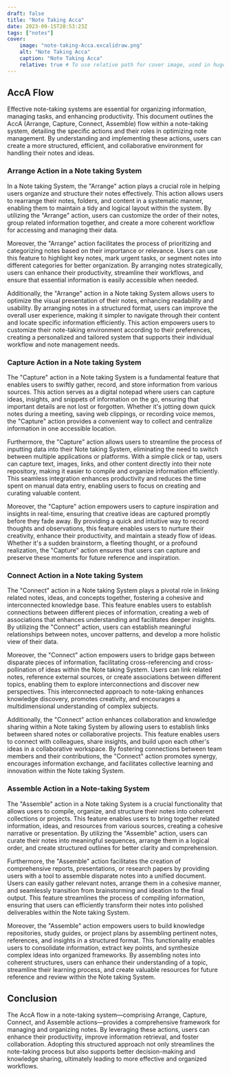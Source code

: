 ```yaml
---
draft: false
title: "Note Taking Acca"
date: 2023-09-15T20:53:23Z
tags: ["notes"]
cover:
    image: "note-taking-Acca.excalidraw.png"
    alt: "Note Taking Acca"
    caption: "Note Taking Acca"
    relative: true # To use relative path for cover image, used in hugo Page-bundles
---
```

## AccA Flow

Effective note-taking systems are essential for organizing information, managing tasks, and enhancing productivity. This document outlines the AccA (Arrange, Capture, Connect, Assemble) flow within a note-taking system, detailing the specific actions and their roles in optimizing note management. By understanding and implementing these actions, users can create a more structured, efficient, and collaborative environment for handling their notes and ideas.

### Arrange Action in a Note taking System

In a Note taking System, the "Arrange" action plays a crucial role in helping users organize and structure their notes effectively. This action allows users to rearrange their notes, folders, and content in a systematic manner, enabling them to maintain a tidy and logical layout within the system. By utilizing the "Arrange" action, users can customize the order of their notes, group related information together, and create a more coherent workflow for accessing and managing their data.

Moreover, the "Arrange" action facilitates the process of prioritizing and categorizing notes based on their importance or relevance. Users can use this feature to highlight key notes, mark urgent tasks, or segment notes into different categories for better organization. By arranging notes strategically, users can enhance their productivity, streamline their workflows, and ensure that essential information is easily accessible when needed.

Additionally, the "Arrange" action in a Note taking System allows users to optimize the visual presentation of their notes, enhancing readability and usability. By arranging notes in a structured format, users can improve the overall user experience, making it simpler to navigate through their content and locate specific information efficiently. This action empowers users to customize their note-taking environment according to their preferences, creating a personalized and tailored system that supports their individual workflow and note management needs.

### Capture Action in a Note taking System

The "Capture" action in a Note taking System is a fundamental feature that enables users to swiftly gather, record, and store information from various sources. This action serves as a digital notepad where users can capture ideas, insights, and snippets of information on the go, ensuring that important details are not lost or forgotten. Whether it's jotting down quick notes during a meeting, saving web clippings, or recording voice memos, the "Capture" action provides a convenient way to collect and centralize information in one accessible location.

Furthermore, the "Capture" action allows users to streamline the process of inputting data into their Note taking System, eliminating the need to switch between multiple applications or platforms. With a simple click or tap, users can capture text, images, links, and other content directly into their note repository, making it easier to compile and organize information efficiently. This seamless integration enhances productivity and reduces the time spent on manual data entry, enabling users to focus on creating and curating valuable content.

Moreover, the "Capture" action empowers users to capture inspiration and insights in real-time, ensuring that creative ideas are captured promptly before they fade away. By providing a quick and intuitive way to record thoughts and observations, this feature enables users to nurture their creativity, enhance their productivity, and maintain a steady flow of ideas. Whether it's a sudden brainstorm, a fleeting thought, or a profound realization, the "Capture" action ensures that users can capture and preserve these moments for future reference and inspiration.

### Connect Action in a Note taking System

The "Connect" action in a Note taking System plays a pivotal role in linking related notes, ideas, and concepts together, fostering a cohesive and interconnected knowledge base. This feature enables users to establish connections between different pieces of information, creating a web of associations that enhances understanding and facilitates deeper insights. By utilizing the "Connect" action, users can establish meaningful relationships between notes, uncover patterns, and develop a more holistic view of their data.

Moreover, the "Connect" action empowers users to bridge gaps between disparate pieces of information, facilitating cross-referencing and cross-pollination of ideas within the Note taking System. Users can link related notes, reference external sources, or create associations between different topics, enabling them to explore interconnections and discover new perspectives. This interconnected approach to note-taking enhances knowledge discovery, promotes creativity, and encourages a multidimensional understanding of complex subjects.

Additionally, the "Connect" action enhances collaboration and knowledge sharing within a Note taking System by allowing users to establish links between shared notes or collaborative projects. This feature enables users to connect with colleagues, share insights, and build upon each other's ideas in a collaborative workspace. By fostering connections between team members and their contributions, the "Connect" action promotes synergy, encourages information exchange, and facilitates collective learning and innovation within the Note taking System.

### Assemble Action in a Note-taking System

The "Assemble" action in a Note taking System is a crucial functionality that allows users to compile, organize, and structure their notes into coherent collections or projects. This feature enables users to bring together related information, ideas, and resources from various sources, creating a cohesive narrative or presentation. By utilizing the "Assemble" action, users can curate their notes into meaningful sequences, arrange them in a logical order, and create structured outlines for better clarity and comprehension.

Furthermore, the "Assemble" action facilitates the creation of comprehensive reports, presentations, or research papers by providing users with a tool to assemble disparate notes into a unified document. Users can easily gather relevant notes, arrange them in a cohesive manner, and seamlessly transition from brainstorming and ideation to the final output. This feature streamlines the process of compiling information, ensuring that users can efficiently transform their notes into polished deliverables within the Note taking System.

Moreover, the "Assemble" action empowers users to build knowledge repositories, study guides, or project plans by assembling pertinent notes, references, and insights in a structured format. This functionality enables users to consolidate information, extract key points, and synthesize complex ideas into organized frameworks. By assembling notes into coherent structures, users can enhance their understanding of a topic, streamline their learning process, and create valuable resources for future reference and review within the Note taking System.

## Conclusion

The AccA flow in a note-taking system—comprising Arrange, Capture, Connect, and Assemble actions—provides a comprehensive framework for managing and organizing notes. By leveraging these actions, users can enhance their productivity, improve information retrieval, and foster collaboration. Adopting this structured approach not only streamlines the note-taking process but also supports better decision-making and knowledge sharing, ultimately leading to more effective and organized workflows.
